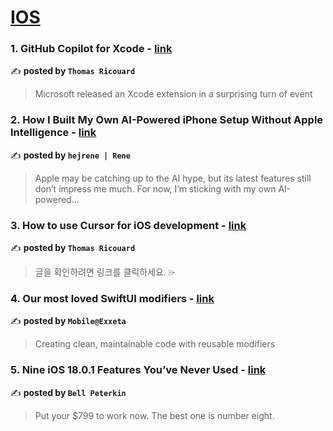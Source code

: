 
<h1><a href=https://medium.com/tag/ios/recommended target="_blank" rel="noopener noreferrer">IOS</a></h1>
<h3>1. GitHub Copilot for Xcode - <a href="https://medium.com/@dimillian/github-copilot-for-xcode-62931a645173" target="_blank" rel="noopener noreferrer">link</a></h3>

✍️ **posted by `Thomas Ricouard`**

<blockquote>Microsoft released an Xcode extension in a surprising turn of event</blockquote>

<h3>2. How I Built My Own AI-Powered iPhone Setup Without Apple Intelligence - <a href="https://medium.com/macoclock/how-i-built-my-own-ai-powered-iphone-setup-without-apple-intelligence-16445a6d2e60" target="_blank" rel="noopener noreferrer">link</a></h3>

✍️ **posted by `hejrene | Rene`**

<blockquote>Apple may be catching up to the AI hype, but its latest features still don’t impress me much. For now, I’m sticking with my own AI-powered…</blockquote>

<h3>3. How to use Cursor for iOS development - <a href="https://medium.com/@dimillian/how-to-use-cursor-for-ios-development-54b912c23941" target="_blank" rel="noopener noreferrer">link</a></h3>

✍️ **posted by `Thomas Ricouard`**

<blockquote>글을 확인하려면 링크를 클릭하세요. ⌲</blockquote>

<h3>4. Our most loved SwiftUI modifiers - <a href="https://medium.com/@mobileatexxeta/our-most-loved-swiftui-modifiers-b7ba26216f88" target="_blank" rel="noopener noreferrer">link</a></h3>

✍️ **posted by `Mobile@Exxeta`**

<blockquote>Creating clean, maintainable code with reusable modifiers</blockquote>

<h3>5. Nine iOS 18.0.1 Features You’ve Never Used - <a href="https://medium.com/illumination/nine-ios-18-0-1-features-youve-probably-never-used-109cda3bdc80" target="_blank" rel="noopener noreferrer">link</a></h3>

✍️ **posted by `Bell Peterkin`**

<blockquote>Put your $799 to work now. The best one is number eight.</blockquote>

